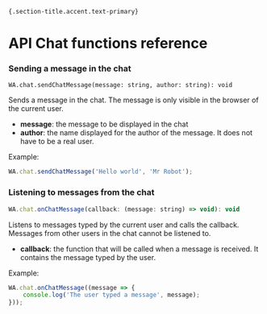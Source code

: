     {.section-title.accent.text-primary}
# API Chat functions reference

### Sending a message in the chat

```
WA.chat.sendChatMessage(message: string, author: string): void
```

Sends a message in the chat. The message is only visible in the browser of the current user.

*   **message**: the message to be displayed in the chat
*   **author**: the name displayed for the author of the message. It does not have to be a real user.

Example:

```javascript
WA.chat.sendChatMessage('Hello world', 'Mr Robot');
```

### Listening to messages from the chat

```javascript
WA.chat.onChatMessage(callback: (message: string) => void): void
```

Listens to messages typed by the current user and calls the callback. Messages from other users in the chat cannot be listened to.

*   **callback**: the function that will be called when a message is received. It contains the message typed by the user.

Example:

```javascript
WA.chat.onChatMessage((message => {
    console.log('The user typed a message', message);
}));
```
